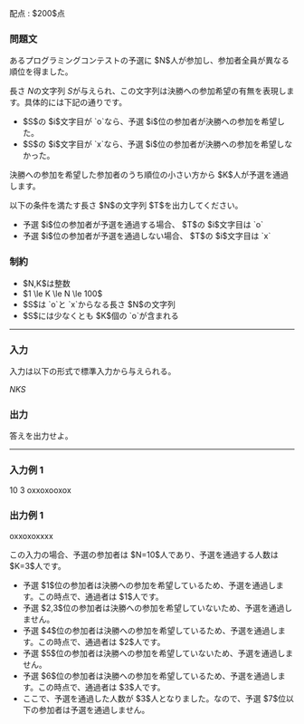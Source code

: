
<div>

<span>

<span>

<p>
配点 : $200$点
</p>

<div>

<section>

### **問題文**

<p>
あるプログラミングコンテストの予選に $N$人が参加し、参加者全員が異なる順位を得ました。 

長さ $N$の文字列 $S$が与えられ、この文字列は決勝への参加希望の有無を表現します。具体的には下記の通りです。
</p>

<ul>

<li>
$S$の $i$文字目が `o`なら、予選 $i$位の参加者が決勝への参加を希望した。
</li>

<li>
$S$の $i$文字目が `x`なら、予選 $i$位の参加者が決勝への参加を希望しなかった。
</li>

</ul>

<p>
決勝への参加を希望した参加者のうち順位の小さい方から $K$人が予選を通過します。
</p>

<p>
以下の条件を満たす長さ $N$の文字列 $T$を出力してください。
</p>

<ul>

<li>
予選 $i$位の参加者が予選を通過する場合、 $T$の $i$文字目は `o`
</li>

<li>
予選 $i$位の参加者が予選を通過しない場合、 $T$の $i$文字目は `x`
</li>

</ul>

</section>

</div>

<div>

<section>

### **制約**

<ul>

<li>
$N,K$は整数
</li>

<li>
$1 \le K \le N \le 100$
</li>

<li>
$S$は `o`と `x`からなる長さ $N$の文字列
</li>

<li>
$S$には少なくとも $K$個の `o`が含まれる
</li>

</ul>

</section>

</div>

---

<div>

<div>

<section>

### **入力**

<p>
入力は以下の形式で標準入力から与えられる。
</p>

<div>

$N$$K$$S$
</div>

</section>

</div>

<div>

<section>

### **出力**

<p>
答えを出力せよ。
</p>

</section>

</div>

</div>

---

<div>

<section>

### **入力例 1**

<div>

10 3
oxxoxooxox

</div>

</section>

</div>

<div>

<section>

### **出力例 1**

<div>

oxxoxoxxxx

</div>

<p>
この入力の場合、予選の参加者は $N=10$人であり、予選を通過する人数は $K=3$人です。
</p>

<ul>

<li>
予選 $1$位の参加者は決勝への参加を希望しているため、予選を通過します。この時点で、通過者は $1$人です。
</li>

<li>
予選 $2,3$位の参加者は決勝への参加を希望していないため、予選を通過しません。
</li>

<li>
予選 $4$位の参加者は決勝への参加を希望しているため、予選を通過します。この時点で、通過者は $2$人です。
</li>

<li>
予選 $5$位の参加者は決勝への参加を希望していないため、予選を通過しません。
</li>

<li>
予選 $6$位の参加者は決勝への参加を希望しているため、予選を通過します。この時点で、通過者は $3$人です。
</li>

<li>
ここで、予選を通過した人数が $3$人となりました。なので、予選 $7$位以下の参加者は予選を通過しません。
</li>

</ul>

</section>

</div>

</span>

</span>

</div>
